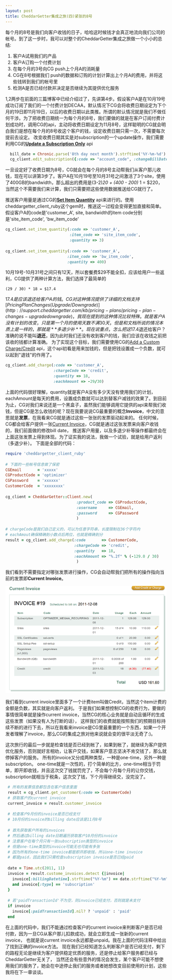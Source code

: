 ```yaml
---
layout: post
title: CheddarGetter集成之旅(四)紧张的8号
---
```


每个月的8号是我们向客户收钱的日子，哈哈这时候钱才会真正地流向我们公司的帐号。到了这一步时，我可以对整个的CheddarGetter集成之旅做一个小小的总结:

1. 客户A试用我们的产品
2. 客户A订购一个付费计划
3. 在每个月的3号向CG push上个月A的消耗量
4. CG在8号根据我们 push的数据和订购的计划计算出上个月A的费用，并将这些钱转到我们的帐号里
5. 检测A是否已经付款并决定是否继续为其提供优化服务

1,2两步在前面的三篇博客中已经介绍过了，先讲第4步。假设客户A是在10月19号成功订阅了我们的一个付费计划DECAA，默认情况下CG会将收费日期设定为下个月的19日即11月19日，以后的收费日期以此类推。所谓的默认情况就是我们不做任何干涉。为了把收费日期统一为每个月的8号，我们要做的就是在客户订阅付费计划成功时，调用CG的api，主动将收费日期设定为11月8号，这样聪明的CG就会明白我们是想在每个月的8号收这个客户的钱，设定收费日期只需一次，不需要每次提前去设定。
改变收费日期其实是对subscription的一个update操作，我们需要利用CG的<a href='https://cheddargetter.com/developers#update-subscription'><strong>Update a Subscription Only</strong></a> api
~~~ruby
  bill_date = Chronic.parse('8th day next month').strftime('%Y-%m-%d')
  cg_client.edit_subscription({:code => "account_code", :changeBillDate => bill_date)
~~~
一旦设定好了收费日期为8号，CG就会在每个月的8号主动帮我们从客户那儿收钱，现在可以讲第3步了。客户A在10月19号至10月31号之间激活了3个site，使用了400GB的bandwidth，那么超出的费用是(3-2)*20 + (400 - 200)* 1 = $220，当然这个不需要我们来计算，我们只需要把这些使用数据推送给CG就行了。

推送客户用量是通过CG的<a href='https://cheddargetter.com/developers#set-item-quantity'><strong>Set Item Quantity</strong></a> api来进行的。使用cheddargetter_client_ruby这个gem时，推送这一过程会变得更加直接和简单。
假设客户A的code是'customer_A', site, bandwidth的item code分别是'site_item_code', 'bw_item_code'

~~~ruby
cg_client.set_item_quantity(:code => 'customer_A',
                            :item_code => 'site_item_code',
							:quantity => 3)
							
cg_client.set_item_quantity(:code => 'customer_A',
                           :item_code => 'bw_item_code',
						   :quantity => 400)
~~~

10月19号-10月31号之间只有12天，所以套餐费$29不能全扣，应该给用户一些返利，CG提供了两种计算方法，我们选择了最简单的

    (29 / 30) * 18 = $17.4

$17.4是应该退还给客户A的钱。CG对这种情况提供了详细的文档支持[Pricing Plan Changes (Upgrade/Downgrade)](http://support.cheddargetter.com/kb/pricing-plans/pricing-plan-changes-upgradedowngrade)，我现在提到的这种情况比较特殊，就是客户A没有计划的改变，只是第一个月的使用天数不满30天，但是和文档所说的情况本质上是一样的，那就是**多退少补**。
现在说重点，怎么把这$17.4退还给客户？准确的说不能叫**退还**，因为此时我们还没有收到客户的钱，我们应该在收钱之前把该收的钱都计算准确。
为了实现这个目标，我们需要使用CG的[Add a Custom Charge/Credit](https://cheddargetter.com/developers#add-charge) api，这个api初看是用来加钱的，但是把钱设置成一个负数，就可以起到"退钱"的作用了。

~~~ruby
cg_client.add_charge(:code => 'customer_A',
                     :chargeCode => 'credit',
					 :quantity => 18,
					 :eachAmount => -29/30)
~~~

上面的代码很好理解，quantity就是客户A没有多少天没有使用我们的计划，eachAmount是每天的费用，设置成负数就可以达到替客户减钱的效果了。到目前为止，CG对我们来说还是一个黑盒子，虽然我们能够调用它提供的api来帮我们收钱，但是CG是怎么收钱的呢？现在我要说说CG最重要的概念**Invoice**，中文的意思就是**发票**，在我看来CG就是通过这些一张张的发票驱动起来的。
任何时候，CG都会给客户提供一张[Current Invoice](/images/yottaa/cg-invoice.png)，CG就是通过这张发票来向客户收钱的，我们前面做的修改bill date，
推送客户用量，以及多退少补等操作都最终会在上面这张发票上得到体现。为了证实我的说法，我做一个试验，就是给用户返利（多退少补）。
下面是全部的代码：

~~~ruby
require 'cheddargetter_client_ruby'

# 下面的一些帐号信息做了保密
CGEmail       = 'xxxxx'
CGProductCode = 'optimizer'
CGPassword    = 'xxxxxx'
CustomerCode  = 'xxxxxxxx'

cg_client = CheddarGetter::Client.new(
                               :product_code => CGProductCode,
                               :username     => CGEmail,
                               :password     => CGPassword
                               )

# chargeCode是我们自己定义的，可以为任意字符串，长度限制在36个字符内
# eachAmout确保精确到小数点后两位，也就是精确到分
result = cg_client.add_charge(:code       => CustomerCode,
                              :chargeCode => 'credit',
                              :quantity   => 18,
                              :eachAmount => "%.2f" % (-129.0 / 30)
                               )
~~~

我们看到不需要指定对哪张发票进行操作，CG会自动帮我们把所有的操作指向当前的发票即**Current Invoice**。

![Current Invoice](/images/yottaa/cg-invoice-credit.png)

我们看到current invoice里面多了一个计费item叫做Credit，当然这个item计费的金额是负数，其实就是向客户返利。
于是我们如果想控制CG的收费行为，要做的事情很简单就是操作current invoice，当然CG的核心业务就是自动且循环的生成这些发票（如果没有人为打断的话），
这样我们的收费就能按照我们的预期目标持续不断的进行下去，所以在我看来invoice是CG里最重要的一个东西，如果一个开发者理解了invoice，那么CG的集成之旅对他来说就会变的很平淡无奇了:)。

这次旅行的最后一步就是检查钱是否已经到帐了，如果到帐了，就继续为客户提供优化服务，否则就好言相劝，让客户交钱，如果客户意志坚决不肯交钱了，那么就停掉客户的服务。
所有的invoice又分成两种类型，一种是one-time，另外一种是subscription。
one-time就是一次性的，打个简单的比方，one-time相当于罚单，即开即收钱，并且这次交了钱就罚完了，不会每个月每个月的让你交钱，subscription就相当于税条，这次交了钱，下个月得继续交，没完没了。

~~~ruby
 # 所有的发票信息都包含在客户信息里面
 result = cg_client.get_customer(:code => CustomerCode)
 # 获取客户的current invoice
 current_invoice = result.customer_invoice

 # 检查客户9月份的invoice是否已经支付
 # 10月份的invoice的billing date应该是11月8号

 # 首先获取客户所有的invoices
 # 然后通过billing date日期遍历获取客户10月份的invoice
 # 注意客户在每个月只有一张subscription类型的invoice
 # 但是one-time类型的invoice可能无也可能有多张
 # 因为所有的one-time invoice都是即开即收钱，所以one-time invoice
 # 都是paid，因此我们只需检查subscription invoice是否已经paid

 date = Time.utc(2011, 11)
 invoice = result.custome_invoices.detect {|invoice|
   invoice[:billingDatetime].strftime("%Y-%m") == date.strftime("%Y-%m") \
   and invoice[:type] == 'subscription'
 }
 
 # 若'paidTransactionId'不为空，则invoice已经支付，否则就是未支付
 if invoice
   invoice[:paidTransactionId].nil? ? 'unpaid' : 'paid'
 end
~~~

在上面的代码中，我们不能通过检查客户的current invoice来判断客户是否已经付款，因为一旦CG从客户那儿扣款成功，就会立即生成一张新的current invoice，
也就是说current invoice永远都是unpaid。我在上面的代码注释中给出了找到正确的invoice方法。
现在我们已经知道怎么判断客户是否已经支付，剩下的路程无论是继续为客户提供稳定优质的服务，还是停止给客户服务都已经与CheddarGetter无关了，
当然还会有些意外的情况会发生，某个客户可能不想使用我们的服务了，她会在中途停止我们的服务或者她想改变目前使用的计划，这些我将在下一章谈谈。
